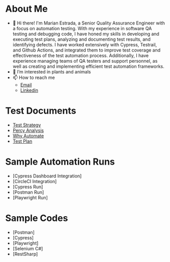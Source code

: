 # About Me
- 👋 Hi there! I'm Marian Estrada, a Senior Quality Assurance Engineer with a focus on automation testing. With my experience in software QA testing and debugging code, I have honed my skills in developing and executing test plans, analyzing and documenting test results, and identifying defects. I have worked extensively with Cypress, Testrail, and Github Actions, and integrated them to improve test coverage and effectiveness of the test automation process. Additionally, I have experience managing teams of QA testers and support personnel, as well as creating and implementing efficient test automation frameworks. 
- 🌱 I’m interested in plants and animals
- 📫 How to reach me 
    - [Email](mailto:ian_an@yahoo.com)
    - [Linkedin](https://www.linkedin.com/in/marian-g-estrada/)

# Test Documents

- [Test Strategy](https://www.canva.com/design/DAE2aGUGsNY/9w6CBJnnLbVTeYnri3ESiQ/watch?utm_content=DAE2aGUGsNY&utm_campaign=designshare&utm_medium=link&utm_source=publishsharelink)
- [Percy Analysis](https://www.canva.com/design/DAE346g5oTs/jNzDlRwyZnL3Dj_s7pkuJA/view?utm_content=DAE346g5oTs&utm_campaign=designshare&utm_medium=link2&utm_source=sharebutton)
- [Why Automate](https://www.canva.com/design/DAE5FVi6ZZ4/garOci7nq-kitY9xSXsAaQ/view?utm_content=DAE5FVi6ZZ4&utm_campaign=designshare&utm_medium=link2&utm_source=sharebutton)
- [Test Plan](https://docs.google.com/spreadsheets/d/1GbDjZFg1imzsCNLQW7t3fS5-aZtFuMGm/edit?usp=share_link&ouid=111527995975860385233&rtpof=true&sd=true)

# Sample Automation Runs
- [Cypress Dashboard Integration]
- [CircleCI Integration]
- [Cypress Run]
- [Postman Run]
- [Playwright Run]

# Sample Codes
- [Postman]
- [Cypress]
- [Playwright]
- [Selenium C#]
- [RestSharp]
